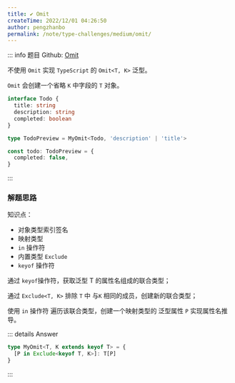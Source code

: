 ```yaml
---
title: ✔️ Omit
createTime: 2022/12/01 04:26:50
author: pengzhanbo
permalink: /note/type-challenges/medium/omit/
---
```


::: info 题目
Github: [Omit](https://github.com/type-challenges/type-challenges/blob/main/questions/00003-medium-omit/)

不使用 `Omit` 实现 `TypeScript` 的 `Omit<T, K>` 泛型。

`Omit` 会创建一个省略 `K` 中字段的 `T` 对象。

```ts
interface Todo {
  title: string
  description: string
  completed: boolean
}

type TodoPreview = MyOmit<Todo, 'description' | 'title'>

const todo: TodoPreview = {
  completed: false,
}
```
:::

### 解题思路

知识点：

- 对象类型索引签名
- 映射类型
- `in` 操作符
- 内置类型 `Exclude`
- `keyof` 操作符

通过 `keyof`操作符，获取泛型 T 的属性名组成的联合类型；

通过 `Exclude<T, K>` 排除 `T` 中 与`K` 相同的成员，创建新的联合类型；

使用 `in` 操作符 遍历该联合类型，创建一个映射类型的 泛型属性 `P` 实现属性名推导。


::: details Answer
```ts
type MyOmit<T, K extends keyof T> = {
  [P in Exclude<keyof T, K>]: T[P]
}
```
:::
